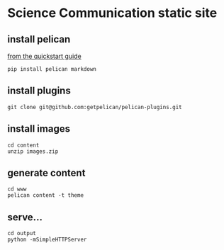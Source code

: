 # Science Communication static site

## install pelican

[from the quickstart guide](http://docs.getpelican.com/en/3.6.3/quickstart.html)

    pip install pelican markdown

## install plugins

    git clone git@github.com:getpelican/pelican-plugins.git

## install images

    cd content
    unzip images.zip

## generate content

    cd www
    pelican content -t theme

## serve...

    cd output
    python -mSimpleHTTPServer
